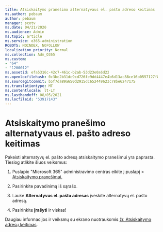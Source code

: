 ```yaml
---
title: Atsiskaitymo pranešimo alternatyvaus el. pašto adreso keitimas
ms.author: pebaum
author: pebaum
manager: scotv
ms.date: 04/21/2020
ms.audience: Admin
ms.topic: article
ms.service: o365-administration
ROBOTS: NOINDEX, NOFOLLOW
localization_priority: Normal
ms.collection: Adm_O365
ms.custom:
- "64"
- "1200012"
ms.assetid: efa5316c-42c7-461c-b2ab-53d23e0a6d22
ms.openlocfilehash: 0c3be2b31dc9cd726fe9dd4447e4b6d13ac88ce16b0557127f804a86fee3fb10
ms.sourcegitcommit: b5f7da89a650d2915dc652449623c78be6247175
ms.translationtype: MT
ms.contentlocale: lt-LT
ms.lasthandoff: 08/05/2021
ms.locfileid: "53917143"
---
```

# <a name="change-the-alternate-email-address-for-billing-notification"></a>Atsiskaitymo pranešimo alternatyvaus el. pašto adreso keitimas

Pakeisti alternatyvų el. pašto adresą atsiskaitymo pranešimui yra paprasta. Tiesiog atlikite šiuos veiksmus:
  
1. Puslapio "Microsoft 365" administravimo centras eikite į  puslapį \> [Atsiskaitymo pranešimai.](https://go.microsoft.com/fwlink/p/?linkid=853212)  

2. Pasirinkite pavadinimą iš sąrašo.

3. Lauke **Alternatyvus el. pašto adresas** įveskite alternatyvų el. pašto adresą.

4. Pasirinkite **Įrašyti** ir viskas!

Daugiau informacijos ir veiksmų su ekrano nuotraukomis [žr. Atsiskaitymo adresų keitimas](https://docs.microsoft.com/microsoft-365/commerce/billing-and-payments/change-your-billing-addresses).
  